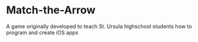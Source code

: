 Match-the-Arrow
===============

A game originally developed to teach St. Ursula highschool students how to program and create iOS apps
